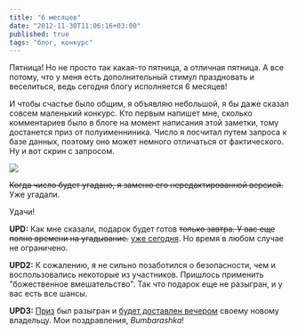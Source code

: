 ```yaml
---
title: "6 месяцев"
date: "2012-11-30T11:06:16+03:00"
published: true
tags: "блог, конкурс"
---
```


Пятница! Но не просто так какая-то пятница, а отличная пятница. А все потому, что у меня есть дополнительный стимул праздновать и веселиться, ведь сегодня блогу исполняется 6 месяцев! 

И чтобы счастье было общим, я объявляю небольшой, я бы даже сказал совсем маленький конкурс. Кто первым напишет мне, сколько комментариев было в блоге на момент написания этой заметки, тому достанется приз от полуименниника. Число я посчитал путем запроса к базе данных, поэтому оно может немного отличаться от фактического. Ну и вот скрин с запросом.

![](http://a51056ce8d9b948fb69e-8de36eb37b2366f5a76a776c3dee0b32.r42.cf1.rackcdn.com/commentscount.png)

~~Когда число будет угадано, я заменю его нередактированной версией.~~ Уже угадали.

Удачи!

**UPD:** Как мне сказали, подарок будет готов ~~только завтра. У вас еще полно времени на угадывание.~~ [уже сегодня](/post/endofcompetition). Но время в любом случае не ограничено.

**UPD2:** К сожалению, я не сильно позаботился о безопасности, чем и воспользовались некоторые из участников. Пришлось применить "божественное вмешательство". Так что подарок еще не разыгран, и у вас есть все шансы.

**UPD3:** [Приз](/post/endofcompetition) был разыгран и [будет доставлен вечером](/post/endofcompetition2) своему новому владельцу. Мои поздравления, *Bumbarashka*!